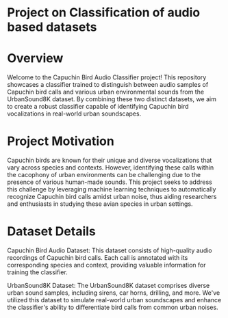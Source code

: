 # Project on Classification of audio based datasets

# Overview

Welcome to the Capuchin Bird Audio Classifier project! This repository showcases a classifier trained to distinguish between audio samples of Capuchin bird calls and various urban environmental sounds from the UrbanSound8K dataset. By combining these two distinct datasets, we aim to create a robust classifier capable of identifying Capuchin bird vocalizations in real-world urban soundscapes.

# Project Motivation

Capuchin birds are known for their unique and diverse vocalizations that vary across species and contexts. However, identifying these calls within the cacophony of urban environments can be challenging due to the presence of various human-made sounds. This project seeks to address this challenge by leveraging machine learning techniques to automatically recognize Capuchin bird calls amidst urban noise, thus aiding researchers and enthusiasts in studying these avian species in urban settings.

# Dataset Details

Capuchin Bird Audio Dataset: This dataset consists of high-quality audio recordings of Capuchin bird calls. Each call is annotated with its corresponding species and context, providing valuable information for training the classifier.

UrbanSound8K Dataset: The UrbanSound8K dataset comprises diverse urban sound samples, including sirens, car horns, drilling, and more. We've utilized this dataset to simulate real-world urban soundscapes and enhance the classifier's ability to differentiate bird calls from common urban noises.
